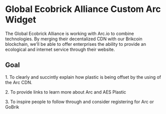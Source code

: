 <h1>Global Ecobrick Alliance Custom Arc Widget</h1>

The Global Ecobrick Alliance is working with Arc.io to combine technologies.  By merging their decentalized CDN with our Brikcoin blockchain, we'll be able to offer enterprises the ability to provide an ecological and internet service through their website.
<h2>Goal</h2>
<p>1. To clearly and succintly explain how plastic is being offset by the using of the Arc CDN.</p>
 <p>2. To provide links to learn more about Arc and AES Plastic</p>
<p> 3. To inspire people to follow through and consider registering for Arc or GoBrik</p>


